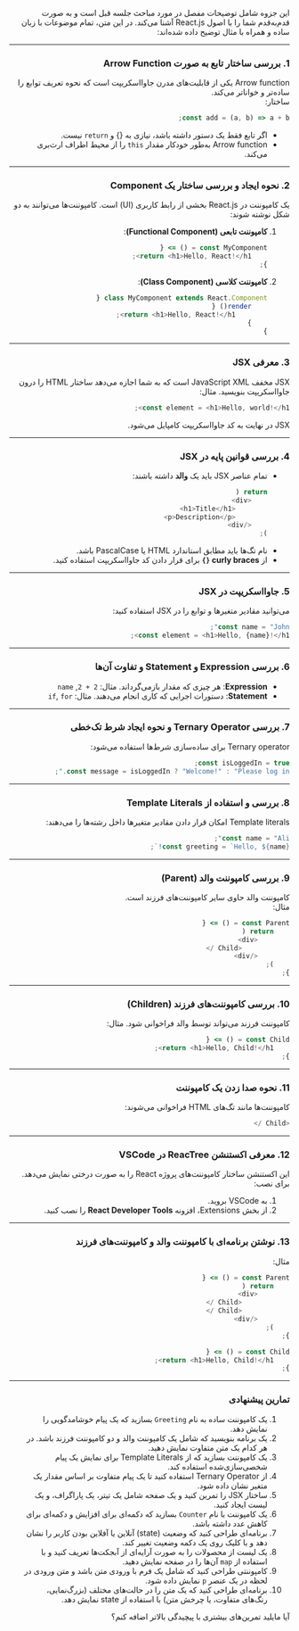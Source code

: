 <div dir="rtl" align="right" style="text-align: right;">

این جزوه شامل توضیحات مفصل در مورد مباحث جلسه قبل است و به صورت قدم‌به‌قدم شما را با اصول React.js آشنا می‌کند. در این متن، تمام موضوعات با زبان ساده و همراه با مثال توضیح داده شده‌اند:

---

### 1. **بررسی ساختار تابع به صورت Arrow Function**
Arrow function یکی از قابلیت‌های مدرن جاوااسکریپت است که نحوه تعریف توابع را ساده‌تر و خواناتر می‌کند.  
ساختار:
```javascript
const add = (a, b) => a + b;
```
- اگر تابع فقط یک دستور داشته باشد، نیازی به {} و `return` نیست.
- Arrow function به‌طور خودکار مقدار `this` را از محیط اطراف ارث‌بری می‌کند.

---

### 2. **نحوه ایجاد و بررسی ساختار یک Component**
یک کامپوننت در React.js بخشی از رابط کاربری (UI) است. کامپوننت‌ها می‌توانند به دو شکل نوشته شوند:
1. **کامپوننت تابعی (Functional Component)**:
   ```javascript
   const MyComponent = () => {
       return <h1>Hello, React!</h1>;
   };
   ```
2. **کامپوننت کلاسی (Class Component)**:
   ```javascript
   class MyComponent extends React.Component {
       render() {
           return <h1>Hello, React!</h1>;
       }
   }
   ```

---

### 3. **معرفی JSX**
JSX مخفف JavaScript XML است که به شما اجازه می‌دهد ساختار HTML را درون جاوااسکریپت بنویسید.
مثال:
```javascript
const element = <h1>Hello, world!</h1>;
```
JSX در نهایت به کد جاوااسکریپت کامپایل می‌شود.

---

### 4. **بررسی قوانین پایه در JSX**
- تمام عناصر JSX باید یک **والد** داشته باشند:
  ```javascript
  return (
      <div>
          <h1>Title</h1>
          <p>Description</p>
      </div>
  );
  ```
- نام تگ‌ها باید مطابق استاندارد HTML یا PascalCase باشد.
- از **curly braces `{}`** برای قرار دادن کد جاوااسکریپت استفاده کنید.

---

### 5. **جاوااسکریپت در JSX**
می‌توانید مقادیر متغیرها و توابع را در JSX استفاده کنید:
```javascript
const name = "John";
const element = <h1>Hello, {name}!</h1>;
```

---

### 6. **بررسی Expression و Statement و تفاوت آن‌ها**
- **Expression**: هر چیزی که مقدار بازمی‌گرداند.
  مثال: `2 + 2`, `name`
- **Statement**: دستورات اجرایی که کاری انجام می‌دهند.
  مثال: `if`, `for`
  
---

### 7. **بررسی Ternary Operator و نحوه ایجاد شرط تک‌خطی**
Ternary operator برای ساده‌سازی شرط‌ها استفاده می‌شود:
```javascript
const isLoggedIn = true;
const message = isLoggedIn ? "Welcome!" : "Please log in.";
```

---

### 8. **بررسی و استفاده از Template Literals**
Template literals امکان قرار دادن مقادیر متغیرها داخل رشته‌ها را می‌دهند:
```javascript
const name = "Ali";
const greeting = `Hello, ${name}!`;
```

---

### 9. **بررسی کامپوننت والد (Parent)**
کامپوننت والد حاوی سایر کامپوننت‌های فرزند است.  
مثال:
```javascript
const Parent = () => {
    return (
        <div>
            <Child />
        </div>
    );
};
```

---

### 10. **بررسی کامپوننت‌های فرزند (Children)**
کامپوننت فرزند می‌تواند توسط والد فراخوانی شود.
مثال:
```javascript
const Child = () => {
    return <h1>Hello, Child!</h1>;
};
```

---

### 11. **نحوه صدا زدن یک کامپوننت**
کامپوننت‌ها مانند تگ‌های HTML فراخوانی می‌شوند:
```javascript
<Child />
```

---

### 12. **معرفی اکستنشن ReacTree در VSCode**
این اکستنشن ساختار کامپوننت‌های پروژه React را به صورت درختی نمایش می‌دهد. برای نصب:
1. به VSCode بروید.
2. از بخش Extensions، افزونه **React Developer Tools** را نصب کنید.

---

### 13. **نوشتن برنامه‌ای با کامپوننت والد و کامپوننت‌های فرزند**
مثال:
```javascript
const Parent = () => {
    return (
        <div>
            <Child />
            <Child />
        </div>
    );
};

const Child = () => {
    return <h1>Hello, Child!</h1>;
};
```

---

### **تمارین پیشنهادی**
1. یک کامپوننت ساده به نام `Greeting` بسازید که یک پیام خوشامدگویی را نمایش دهد.
2. یک برنامه بنویسید که شامل یک کامپوننت والد و دو کامپوننت فرزند باشد. در هر کدام یک متن متفاوت نمایش دهید.
3. یک کامپوننت بسازید که از Template Literals برای نمایش یک پیام شخصی‌سازی‌شده استفاده کند.
4. از Ternary Operator استفاده کنید تا یک پیام متفاوت بر اساس مقدار یک متغیر نشان داده شود.
5. ساختار JSX را تمرین کنید و یک صفحه شامل یک تیتر، یک پاراگراف، و یک لیست ایجاد کنید.
6. یک کامپوننت با نام `Counter` بسازید که دکمه‌ای برای افزایش و دکمه‌ای برای کاهش عدد داشته باشد.
7. برنامه‌ای طراحی کنید که وضعیت (state) آنلاین یا آفلاین بودن کاربر را نشان دهد و با کلیک روی یک دکمه وضعیت تغییر کند.
8. یک لیست از محصولات را به صورت آرایه‌ای از آبجکت‌ها تعریف کنید و با استفاده از `map` آن‌ها را در صفحه نمایش دهید.
9. کامپوننتی طراحی کنید که شامل یک فرم با ورودی متن باشد و متن ورودی در لحظه در یک عنصر `p` نمایش داده شود.
10. برنامه‌ای طراحی کنید که یک متن را در حالت‌های مختلف (بزرگ‌نمایی، رنگ‌های متفاوت، یا چرخش متن) با استفاده از state نمایش دهد.

آیا مایلید تمرین‌های بیشتری با پیچیدگی بالاتر اضافه کنم؟

</div>
